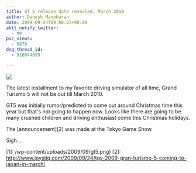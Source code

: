 ```yaml
---
title: GT 5 release date revealed, March 2010
author: Danesh Manoharan
date: 2009-09-24T09:08:23+00:00
aktt_notify_twitter:
  - no
pvc_views:
  - 5870
dsq_thread_id:
  - 916644099

---
```

![](/wp-content/uploads/2009/09/gt5-500x283.png)

The latest installment to my favorite driving simulator of all time, Grand Turismo 5 will not be out till March 2010.

GT5 was initially rumor/predicted to come out around Christmas time this year but that's not going to happen now. Looks like there are going to be many crushed children and driving enthusiast come this Christmas holidays.

The [announcement][2] was made at the Tokyo Game Show.

Sigh....

 [1]: /wp-content/uploads/2009/09/gt5.png)
 [2]: http://www.joystiq.com/2009/09/24/tgs-2009-gran-turismo-5-coming-to-japan-in-march/